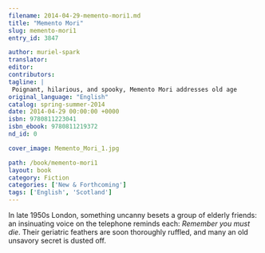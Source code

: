 ```yaml
---
filename: 2014-04-29-memento-mori1.md
title: "Memento Mori"
slug: memento-mori1
entry_id: 3847

author: muriel-spark
translator: 
editor: 
contributors: 
tagline: |
 Poignant, hilarious, and spooky, Memento Mori addresses old age
original_language: "English"
catalog: spring-summer-2014
date: 2014-04-29 00:00:00 +0000 
isbn: 9780811223041
isbn_ebook: 9780811219372
nd_id: 0

cover_image: Memento_Mori_1.jpg

path: /book/memento-mori1
layout: book
category: Fiction
categories: ['New & Forthcoming']
tags: ['English', 'Scotland']
---
```

In late 1950s London, something uncanny besets a group of elderly friends: an insinuating voice on the telephone reminds each: *Remember you must die*. Their geriatric feathers are soon thoroughly ruffled, and many an old unsavory secret is dusted off.





